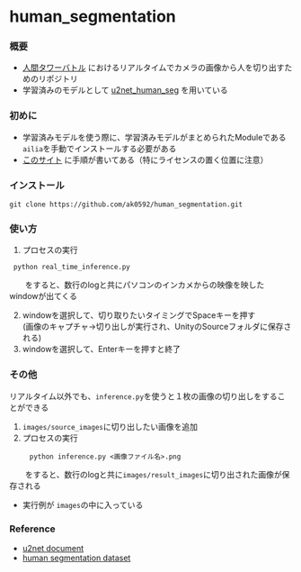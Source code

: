 # human_segmentation
### 概要
- [人間タワーバトル](https://github.com/ak0592/unilab-tower-battle) におけるリアルタイムでカメラの画像から人を切り出すためのリポジトリ
- 学習済みのモデルとして [u2net_human_seg](https://github.com/axinc-ai/ailia-models/tree/master/image_segmentation/u2net-human-seg) を用いている  

### 初めに
- 学習済みモデルを使う際に、学習済みモデルがまとめられたModuleである `ailia`を手動でインストールする必要がある  
- [このサイト](https://medium.com/axinc/ailia-sdk-チュートリアル-python-28379dbc9649) に手順が書いてある（特にライセンスの置く位置に注意）
### インストール
```shell
git clone https://github.com/ak0592/human_segmentation.git
```
### 使い方
1. プロセスの実行  
```shell
 python real_time_inference.py
```
　　をすると、数行のlogと共にパソコンのインカメからの映像を映したwindowが出てくる  

2. windowを選択して、切り取りたいタイミングでSpaceキーを押す  
(画像のキャプチャ→切り出しが実行され、UnityのSourceフォルダに保存される)
3. windowを選択して、Enterキーを押すと終了

### その他
リアルタイム以外でも、`inference.py`を使うと１枚の画像の切り出しをすることができる
1. `images/source_images`に切り出したい画像を追加
2. プロセスの実行
```shell
     python inference.py <画像ファイル名>.png
```
　　をすると、数行のlogと共に`images/result_images`に切り出された画像が保存される
- 実行例が `images`の中に入っている
### Reference
- [u2net document](https://github.com/NathanUA/U-2-Net)
- [human segmentation dataset](https://github.com/VikramShenoy97/Human-Segmentation-Dataset)
